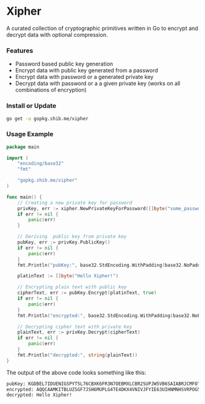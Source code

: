 # Xipher

A curated collection of cryptographic primitives written in Go to encrypt and decrypt data with optional compression.

### Features
- Password based public key generation
- Encrypt data with public key generated from a password
- Encrypt data with password or a generated private key
- Decrypt data with password or a a given private key (works on all combinations of encryption)

### Install or Update
```bash
go get -u gopkg.shib.me/xipher
```

### Usage Example
```go
package main

import (
	"encoding/base32"
	"fmt"

	"gopkg.shib.me/xipher"
)

func main() {
	// Creating a new private key for password
	privKey, err := xipher.NewPrivateKeyForPassword([]byte("some_password"))
	if err != nil {
		panic(err)
	}

	// Deriving  public key from private key
	pubKey, err := privKey.PublicKey()
	if err != nil {
		panic(err)
	}
	fmt.Println("pubKey:", base32.StdEncoding.WithPadding(base32.NoPadding).EncodeToString(pubKey.Bytes()))

	platinText := []byte("Hello Xipher!")

	// Encrypting plain text with public key
	cipherText, err := pubKey.Encrypt(platinText, true)
	if err != nil {
		panic(err)
	}
	fmt.Println("encrypted:", base32.StdEncoding.WithPadding(base32.NoPadding).EncodeToString(cipherText))

	// Decrypting cipher text with private key
	plainText, err := privKey.Decrypt(cipherText)
	if err != nil {
		panic(err)
	}
	fmt.Println("decrypted:", string(plainText))
}
```
The output of the above code looks something like this:
```bash
pubKey: KGDBEL7IDUENIGSPYT5L76CBXK6FR3N7OEBMXLCBR2SUPJW5VB6SAIABRJCMFOTGIYX5GI7ZSR5M3SMTQM
encrypted: AQQCAAMKITBLUZSGF7JSH6MUPLG4TE4DKX4VNIVJFYIE63UIHNMNHSVRPOG5IGGPDG24GVNKVUEQ55SK3QV2ZAOJINLCHKN4DGYPIZNKYNFRBM3BVTCO7UTA2H27U5GFFCQXAWBUPMKRHMT4UMFAQ7TCNHWETNTDYE66XGZA
decrypted: Hello Xipher!
```